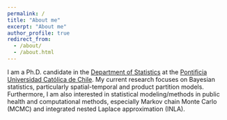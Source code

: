 ```yaml
---
permalink: /
title: "About me"
excerpt: "About me"
author_profile: true
redirect_from: 
  - /about/
  - /about.html
---
```


I am a Ph.D. candidate in the [Department of Statistics](http://mat.uc.cl/) at the [Pontificia Universidad Católica de Chile](https://www.uc.cl/). My current research focuses on Bayesian statistics, particularly spatial-temporal and product partition models. Furthermore, I am also interested in statistical modeling/methods in public health and computational methods, especially Markov chain Monte Carlo (MCMC) and integrated nested Laplace approximation (INLA). 
